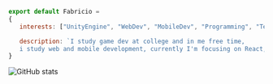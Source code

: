 ```js
export default Fabricio = 
{
   interests: ["UnityEngine", "WebDev", "MobileDev", "Programming", "Technology"],

   description: `I study game dev at college and in me free time, 
   i study web and mobile development, currently I'm focusing on React, React Native and TypeScript.`
}
```
![GitHub stats](https://github-readme-stats.vercel.app/api?username=CharalambosIoannou&show_icons=true&theme=tokyonight)
